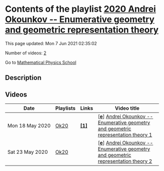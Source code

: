 # Contents of the playlist [2020 Andrei Okounkov -- Enumerative geometry and geometric representation theory](https://www.youtube.com/playlist?list=PLLGkFbxve673DQPK0yPv-76rgrTJ9zblQ)

This page updated: Mon 7 Jun 2021 02:35:02

Number of videos: [2](#videos)

Go to [Mathematical Physics School](../README.md)

## Description



## Videos

|Date|Playlists|Links|Video title|
|---|---|---|---|
| Mon&nbsp;18&nbsp;May&nbsp;2020 | [Ok20](../playlists/Ok20 "2020 Andrei Okounkov -- Enumerative geometry and geometric representation theory") | [**[1]**](https://crei.skoltech.ru/cas/calendar/okounkov_lect20/) | [[**e**](https://studio.youtube.com/video/3YkybHVBSws/edit "Edit")] [Andrei Okounkov -- Enumerative geometry and geometric representation theory 1](https://www.youtube.com/watch?v=3YkybHVBSws&list=PLLGkFbxve673DQPK0yPv-76rgrTJ9zblQ "https://crei.skoltech.ru/cas/calendar/okounkov&#95;lect20/") |
| Sat&nbsp;23&nbsp;May&nbsp;2020 | [Ok20](../playlists/Ok20 "2020 Andrei Okounkov -- Enumerative geometry and geometric representation theory") |  | [[**e**](https://studio.youtube.com/video/V2F1rHzsDJw/edit "Edit")] [Andrei Okounkov -- Enumerative geometry and geometric representation theory 2](https://www.youtube.com/watch?v=V2F1rHzsDJw&list=PLLGkFbxve673DQPK0yPv-76rgrTJ9zblQ) |
